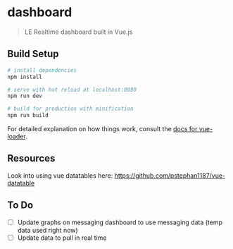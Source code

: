 # dashboard

> LE Realtime dashboard built in Vue.js

## Build Setup

``` bash
# install dependencies
npm install

# serve with hot reload at localhost:8080
npm run dev

# build for production with minification
npm run build
```

For detailed explanation on how things work, consult the [docs for vue-loader](http://vuejs.github.io/vue-loader).


## Resources

Look into using vue datatables here: https://github.com/pstephan1187/vue-datatable

## To Do
- [ ] Update graphs on messaging dashboard to use messaging data (temp data used right now)
- [ ] Update data to pull in real time
